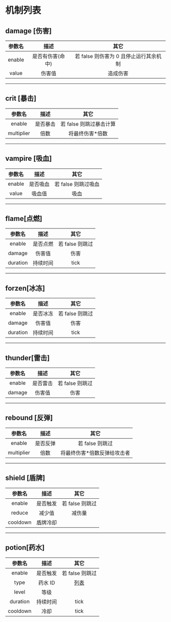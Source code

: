 # 机制列表

## damage [伤害]

| 参数名 |       描述       |                  其它                  |
| :----: | :--------------: | :------------------------------------: |
| enable | 是否有伤害(命中) | 若 false 则伤害为 0 且停止运行其余机制 |
| value  |      伤害值      |                造成伤害                |

---

## crit [暴击]

|   参数名   |   描述   |          其它           |
| :--------: | :------: | :---------------------: |
|   enable   | 是否暴击 | 若 false 则跳过暴击计算 |
| multiplier |   倍数   |    将最终伤害\*倍数     |

---

## vampire [吸血]

| 参数名 |   描述   |        其它         |
| :----: | :------: | :-----------------: |
| enable | 是否吸血 | 若 false 则跳过吸血 |
| value  |  吸血值  |        吸血         |

---

## **flame[点燃]**

|  参数名  |   描述   |      其它       |
| :------: | :------: | :-------------: |
|  enable  | 是否点燃 | 若 false 则跳过 |
|  damage  |  伤害值  |      伤害       |
| duration | 持续时间 |      tick       |

---

## **forzen[冰冻]**

|  参数名  |   描述   |      其它       |
| :------: | :------: | :-------------: |
|  enable  | 是否冰冻 | 若 false 则跳过 |
|  damage  |  伤害值  |      伤害       |
| duration | 持续时间 |      tick       |

---

## **thunder[雷击]**

| 参数名 |   描述   |      其它       |
| :----: | :------: | :-------------: |
| enable | 是否雷击 | 若 false 则跳过 |
| damage |  伤害值  |      伤害       |

---

## rebound [反弹]

|   参数名   |   描述   |             其它             |
| :--------: | :------: | :--------------------------: |
|   enable   | 是否反弹 |       若 false 则跳过        |
| multiplier |   倍数   | 将最终伤害\*倍数反弹给攻击者 |

---

## **shield [盾牌]**

|  参数名  |   描述   |      其它       |
| :------: | :------: | :-------------: |
|  enable  | 是否触发 | 若 false 则跳过 |
|  reduce  |  减少值  |     减伤量      |
| cooldown | 盾牌冷却 |                 |

---

## **potion[药水]**

|  参数名  |   描述   |                                           其它                                           |
| :------: | :------: | :--------------------------------------------------------------------------------------: |
|  enable  | 是否触发 |                                     若 false 则跳过                                      |
|   type   | 药水 ID  | [列表](https://hub.spigotmc.org/javadocs/bukkit/org/bukkit/potion/PotionEffectType.html) |
|  level   |   等级   |                                                                                          |
| duration | 持续时间 |                                           tick                                           |
| cooldown |   冷却   |                                           tick                                           |
